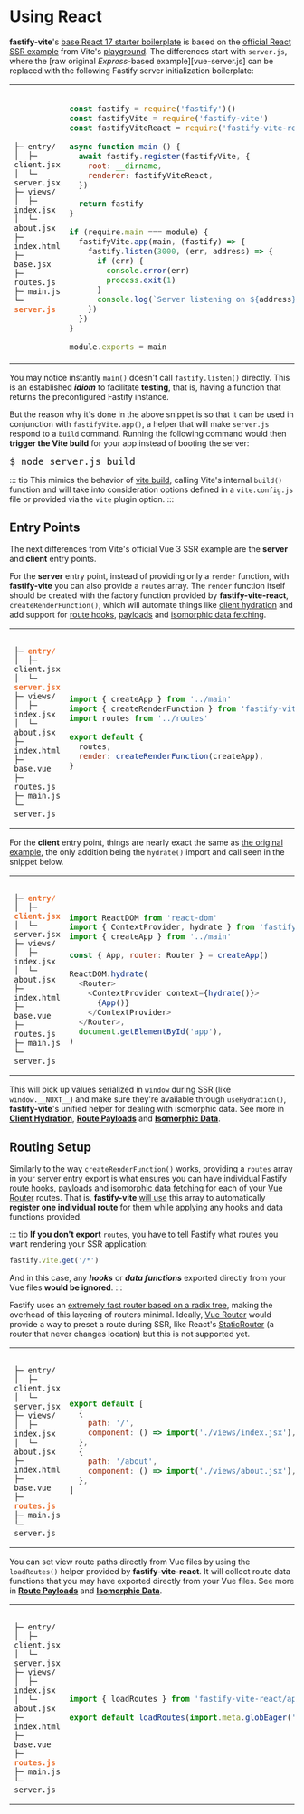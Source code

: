 
# Using React

<b>fastify-vite</b>'s 
[base React 17 starter boilerplate](...) is based on the [official React SSR example][ssr-react] from Vite's [playground][playground]. The differences start with `server.js`, where the [raw original _Express_-based example][vue-server.js] can be replaced with the following Fastify server initialization boilerplate:

[react-server.js]: https://github.com/vitejs/vite/blob/main/packages/playground/ssr-react/server.js
[ssr-react]: https://github.com/vitejs/vite/tree/main/packages/playground/ssr-react
[playground]: https://github.com/vitejs/vite/tree/main/packages/playground

<table class="infotable">
<tr>
<td style="width: 20%">
<div class="language-"><pre><code>
├─ entry/
│  ├─ client.jsx
│  └─ server.jsx
├─ views/
│  ├─ index.jsx
│  └─ about.jsx
├─ index.html
├─ base.jsx
├─ routes.js
├─ main.js
└─ <b style="color: #ec6f2d">server.js</b>
</code></pre></div>
</td>
<td>

```js

const fastify = require('fastify')()
const fastifyVite = require('fastify-vite')
const fastifyViteReact = require('fastify-vite-react')

async function main () {
  await fastify.register(fastifyVite, {
    root: __dirname,
    renderer: fastifyViteReact,
  })

  return fastify
}

if (require.main === module) {
  fastifyVite.app(main, (fastify) => {
    fastify.listen(3000, (err, address) => {
      if (err) {
        console.error(err)
        process.exit(1)
      }
      console.log(`Server listening on ${address}`)
    })
  })
}

module.exports = main
```

</td>
</tr>
</table>

You may notice instantly `main()` doesn't call `fastify.listen()` directly. This is an established <b>_idiom_</b> to facilitate <b>testing</b>, that is, having a function that returns the preconfigured Fastify instance.

But the reason why it's done in the above snippet is so that it can be used in conjunction with `fastifyVite.app()`, a helper that will make `server.js` respond to a `build` command. Running the following command would then <b>trigger the Vite build</b> for your app instead of booting the server:

<code style="font-size: 1.2em">$ node server.js build</code>

::: tip
This mimics the behavior of [vite build](), calling Vite's internal `build()` function and will take into consideration options defined in a `vite.config.js` file or provided via the `vite` plugin option.
:::

## Entry Points 

The next differences from Vite's official Vue 3 SSR example are the <b>server</b> and <b>client</b> entry points.

For the <b>server</b> entry point, instead of providing only a `render` function, with <b>fastify-vite</b> you can also provide a `routes` array. The `render` function itself should be created with the factory function provided by <b>fastify-vite-react</b>, `createRenderFunction()`, which will automate things like [client hydration]() and add support for [route hooks](), [payloads]() and [isomorphic data fetching]().

[server-entry-point]: https://github.com/vitejs/vite/blob/main/packages/playground/ssr-react/src/entry-server.js 

<table class="infotable">
<tr>
<td style="width: 20%">
<div class="language-"><pre><code>
├─ <b style="color: #ec6f2d">entry/</b>
│  ├─ client.jsx
│  └─ <b style="color: #ec6f2d">server.jsx</b>
├─ views/
│  ├─ index.jsx
│  └─ about.jsx
├─ index.html
├─ base.vue
├─ routes.js
├─ main.js
└─ server.js
</code></pre></div>
</td>
<td>

```js

import { createApp } from '../main'
import { createRenderFunction } from 'fastify-vite-react/server'
import routes from '../routes'

export default {
  routes,
  render: createRenderFunction(createApp),
}
```

</td>
</tr>
</table>

For the <b>client</b> entry point, things are nearly exact the same as [the original example][client-entry-point], the only addition being the `hydrate()` import and call seen in the snippet below. 

[client-entry-point]: https://github.com/vitejs/vite/blob/main/packages/playground/ssr-react/src/entry-client.js 

<table class="infotable">
<tr>
<td style="width: 20%">
<div class="language-"><pre><code>
├─ <b style="color: #ec6f2d">entry/</b>
│  ├─ <b style="color: #ec6f2d">client.jsx</b>
│  └─ server.jsx
├─ views/
│  ├─ index.jsx
│  └─ about.jsx
├─ index.html
├─ base.vue
├─ routes.js
├─ main.js
└─ server.js
</code></pre></div>
</td>
<td>

```js

import ReactDOM from 'react-dom'
import { ContextProvider, hydrate } from 'fastify-vite-react/client'
import { createApp } from '../main'

const { App, router: Router } = createApp()

ReactDOM.hydrate(
  <Router>
    <ContextProvider context={hydrate()}>
      {App()}
    </ContextProvider>
  </Router>,
  document.getElementById('app'),
)
```

</td>
</tr>
</table>

This will pick up values serialized in `window` during SSR (like `window.__NUXT__`) and make sure they're available through `useHydration()`, <b>fastify-vite</b>'s unified helper for dealing with isomorphic data. See more in <b>[Client Hydration]()</b>, <b>[Route Payloads]()</b> and <b>[Isomorphic Data]()</b>. 

## Routing Setup

Similarly to the way `createRenderFunction()` works, providing a `routes` array in your server entry export is what ensures you can have individual Fastify [route hooks](), [payloads]() and [isomorphic data fetching]() for each of your [Vue Router][vue-router] routes. That is, <b>fastify-vite</b> [will use]() this array to automatically <b>register one individual route</b> for them while applying any hooks and data functions provided.

[vue-router]: https://router.vuejs.org/

::: tip
<b>If you don't export</b> `routes`, you have to tell Fastify what routes you want rendering your SSR application:

```js
fastify.vite.get('/*')
```

And in this case, any <b>_hooks_</b> or <b>_data functions_</b> exported directly from your Vue files <b>would be ignored</b>.
:::

Fastify uses an [extremely fast router based on a radix tree][find-my-way], making the overhead of this layering of routers minimal. Ideally, [Vue Router][vue-router] would provide a way to preset a route during SSR, like React's [StaticRouter][static-router] (a router that never changes location) but this is not supported yet.

[find-my-way]: https://github.com/delvedor/find-my-way
[static-router]: https://reactrouter.com/web/api/StaticRouter
[vue-router]: https://next.router.vuejs.org/


<table class="infotable">
<tr>
<td style="width: 20%">
<div class="language-"><pre><code>
├─ entry/
│  ├─ client.jsx
│  └─ server.jsx
├─ views/
│  ├─ index.jsx
│  └─ about.jsx
├─ index.html
├─ base.vue
├─ <b style="color: #ec6f2d">routes.js</b>
├─ main.js
└─ server.js
</code></pre></div>
</td>
<td>

```js
export default [
  {
    path: '/',
    component: () => import('./views/index.jsx'),
  },
  {
    path: '/about',
    component: () => import('./views/about.jsx'),
  },
]
```

</td>
</tr>
</table>

You can set view route paths directly from Vue files by using the `loadRoutes()` helper provided by <b>fastify-vite-react</b>. It will collect route data functions that you may have exported directly from your Vue files. See more in <b>[Route Payloads]()</b> and <b>[Isomorphic Data]()</b>. 

<table class="infotable">
<tr>
<td style="width: 20%">
<div class="language-"><pre><code>
├─ entry/
│  ├─ client.jsx
│  └─ server.jsx
├─ views/
│  ├─ index.jsx
│  └─ about.jsx
├─ index.html
├─ base.vue
├─ <b style="color: #ec6f2d">routes.js</b>
├─ main.js
└─ server.js
</code></pre></div>
</td>
<td>

```js

import { loadRoutes } from 'fastify-vite-react/app'

export default loadRoutes(import.meta.globEager('./views/*.vue'))
```

</td>
</tr>
</table>


